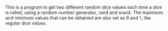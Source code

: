 This is a program to get two different random dice values each time a dice is rolled, using a random number generator, rand and srand. The maximum and minimum values that can be obtained are also set as 6 and 1, like regular dice values.
